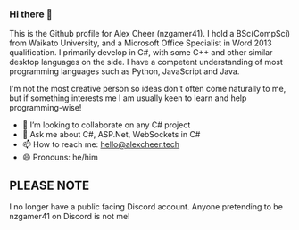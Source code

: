### Hi there 👋
This is the Github profile for Alex Cheer (nzgamer41). I hold a BSc(CompSci) from Waikato University, and a Microsoft Office Specialist in Word 2013 qualification. I primarily develop in C#, with some C++ and other similar desktop languages on the side. I have a competent understanding of most programming languages such as Python, JavaScript and Java.

I'm not the most creative person so ideas don't often come naturally to me, but if something interests me I am usually keen to learn and help programming-wise!

- 👯 I’m looking to collaborate on any C# project
- 💬 Ask me about C#, ASP.Net, WebSockets in C#
- 📫 How to reach me: hello@alexcheer.tech
- 😄 Pronouns: he/him

## PLEASE NOTE
I no longer have a public facing Discord account. Anyone pretending to be nzgamer41 on Discord is not me!

<!--
**nzgamer41/nzgamer41** is a ✨ _special_ ✨ repository because its `README.md` (this file) appears on your GitHub profile.

Here are some ideas to get you started:

- 🔭 I’m currently working on ...
- 🌱 I’m currently learning ...
- 👯 I’m looking to collaborate on ...
- 🤔 I’m looking for help with ...
- 💬 Ask me about ...
- 📫 How to reach me: ...
- 😄 Pronouns: ...
- ⚡ Fun fact: ...
-->
